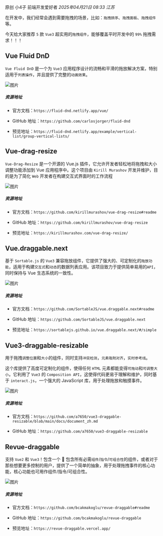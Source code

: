 
原创 小4子 前端开发爱好者 _2025年04月21日 08:33_ _江苏_

在开发中，我们经常会遇到需要拖拽的场景，比如：`拖拽排序`、`拖拽面板`、`拖拽组件`等。

今天给大家推荐 `5` 款 `Vue3` 超实用的`拖拽组件`，能够覆盖平时开发中的 `99%` 拖拽需求！！！

## Vue Fluid DnD

`Vue Fluid DnD` 是一个为 `Vue3` 应用程序设计的流畅和平滑的拖放解决方案，特别适用于`列表操作`，并且提供了完整的`动画效果`。

![图片](https://mmbiz.qpic.cn/sz_mmbiz_gif/kzFgl6ibibNKpQKNsZQDESkAPdQglrc28LFtiaeYOwrEH11CCs0R16zLV9YxjnUXEicvwFwPEjFew937yGxVI3eVxg/640?wx_fmt=gif&from=appmsg&tp=webp&wxfrom=5&wx_lazy=1&wx_co=1&retryload=1)

##### 资源地址

- 官方文档：`https://fluid-dnd.netlify.app/vue/`
    
- GitHub 地址：`https://github.com/carlosjorger/fluid-dnd`
    
- 预览地址：`https://fluid-dnd.netlify.app/example/vertical-list/group-vertical-lists/`
    

## Vue-drag-resize

`Vue-Drag-Resize` 是一个开源的 Vue.js 插件，它允许开发者轻松地将拖拽和大小调整功能添加到 Vue 应用程序中。这个项目由 `Kirill Murashov` 开发并维护，目的是为了简化 `Web` 开发者在构建交互式界面时的工作流程

![图片](https://mmbiz.qpic.cn/sz_mmbiz_gif/kzFgl6ibibNKpQKNsZQDESkAPdQglrc28L47SiaRiahn4CibLjUbF6g5BC8VV4gMkiaulHqE7Gqvg1WUZuQf5qRZiblGQ/640?wx_fmt=gif&from=appmsg&tp=webp&wxfrom=5&wx_lazy=1&wx_co=1&retryload=1)

##### 资源地址

- 官方文档：`https://github.com/kirillmurashov/vue-drag-resize#readme`
    
- GitHub 地址：`https://github.com/kirillmurashov/vue-drag-resize`
    
- 预览地址：`https://kirillmurashov.com/vue-drag-resize/`
    

## Vue.draggable.next

基于 `Sortable.js` 的 `Vue3` 兼容拖放组件，它提供了强大的、可定制化的`拖放功能`，适用于构建`交互式`和`动态`的数据列表应用。该项目致力于提供简单易用的`API`，同时保持与 Vue 生态系统的一致性。

![图片](https://mmbiz.qpic.cn/sz_mmbiz_gif/kzFgl6ibibNKpQKNsZQDESkAPdQglrc28LY92Lv0GjubZ4Ugomo36eFAhYm5YjvuPDjguy67EiajaQ0363iauHCQsw/640?wx_fmt=gif&from=appmsg&tp=webp&wxfrom=5&wx_lazy=1&wx_co=1&retryload=1)

##### 资源地址

- 官方文档：`https://github.com/SortableJS/vue.draggable.next#readme`
    
- GitHub 地址：`https://github.com/SortableJS/vue.draggable.next`
    
- 预览地址：`https://sortablejs.github.io/vue.draggable.next/#/simple`
    

## Vue3-draggable-resizable

用于拖拽`调整位置`和`大小`的组件，同时支持`冲突检测`，`元素吸附对齐`，`实时参考线`。

这个库提供了高度可定制化的组件，使得任何 `HTML` 元素都能变得`可拖动`和`可调整大小`。它利用了 `Vue3` 的 `Composition API`，这使得代码更易于理解和维护，同时基于 `interact.js`，一个强大的 JavaScript 库，用于处理拖放和触摸事件。

![图片](https://mmbiz.qpic.cn/sz_mmbiz_png/kzFgl6ibibNKpQKNsZQDESkAPdQglrc28LficrxWIO5iaTaRDcn9avVmRRXoLZ8zgcq0KfQ8rQmeVb9bXrDEYGkhRg/640?wx_fmt=png&from=appmsg&tp=webp&wxfrom=5&wx_lazy=1&wx_co=1)

##### 资源地址

- 官方文档：`https://github.com/a7650/vue3-draggable-resizable/blob/main/docs/document_zh.md`
    
- GitHub 地址：`https://github.com/a7650/vue3-draggable-resizable`
    

## Revue-draggable

支持 `Vue2` 和 `Vue3`！包含一个 🔋 包含所有必需`组件`/`指令`/`可组合性`的组件，或者对于那些想要更多控制的用户，提供了一个简单的抽象，用于处理拖拽事件的核心功能，核心功能也可用作组件/指令/可组合性。

![图片](https://mmbiz.qpic.cn/sz_mmbiz_png/kzFgl6ibibNKpQKNsZQDESkAPdQglrc28LH0dibX7Xz7IAXhmicFaia6BdLzVRpcaYuRACutPyXKLRaG65gZA6yBgnQ/640?wx_fmt=png&from=appmsg&tp=webp&wxfrom=5&wx_lazy=1&wx_co=1)

##### 资源地址

- 官方文档：`https://github.com/bcakmakoglu/revue-draggable#readme`
    
- GitHub 地址：`https://github.com/bcakmakoglu/revue-draggable`
    
- 预览地址：`https://revue-draggable.vercel.app/`